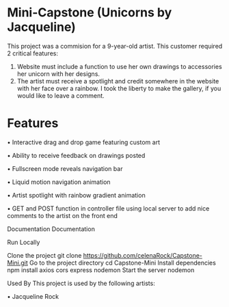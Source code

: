 # Mini-Capstone (Unicorns by Jacqueline)
This project was a commision for a 9-year-old artist.
This customer required 2 critical features:
1.	Website must include a function to use her own drawings to accessories her unicorn with her designs.
2.	The artist must receive a spotlight and credit somewhere in the website with her face over a rainbow.
I took the liberty to make the gallery, if you would like to leave a comment.


# Features
•	Interactive drag and drop game featuring custom art

•	Ability to receive feedback on drawings posted

•	Fullscreen mode reveals navigation bar

•	Liquid motion navigation animation

•	Artist spotlight with rainbow gradient animation

•	GET and POST function in controller file using local server to add nice comments to the artist on the front end

Documentation
Documentation

Run Locally

Clone the project
  git clone https://github.com/celenaRock/Capstone-Mini.git
Go to the project directory
  cd Capstone-Mini
Install dependencies
  npm install axios cors express nodemon
Start the server
  nodemon
  
  
Used By
This project is used by the following artists:

•	Jacqueline Rock

